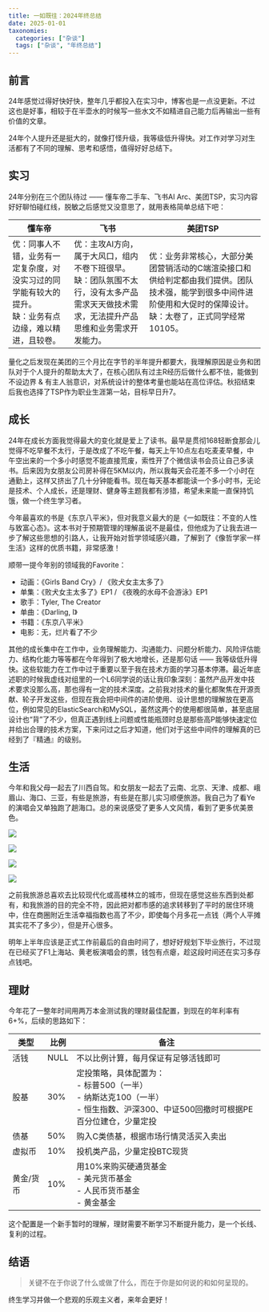 ```yaml
---
title: 一如既往：2024年终总结
date: 2025-01-01
taxonomies:
  categories: ["杂谈"]
  tags: ["杂谈", "年终总结"]
---
```


## 前言

24年感觉过得好快好快，整年几乎都投入在实习中，博客也是一点没更新。不过这也是好事，相较于在半壶水的时候写一些水文不如精进自己能力后再输出一些有价值的文章。

24年个人提升还是挺大的，就像打怪升级，我等级低升得快。对工作对学习对生活都有了不同的理解、思考和感悟，值得好好总结下。

## 实习

24年分别在三个团队待过 —— 懂车帝二手车、飞书AI Arc、美团TSP，实习内容好好聊怕碰红线，脱敏之后感觉又没意思了，就用表格简单总结下吧：

| 懂车帝                                                     | 飞书                                                                       | 美团TSP                                                                                   |
| ------------------------------------------------------- | ------------------------------------------------------------------------ | --------------------------------------------------------------------------------------- |
| 优：同事人不错，业务有一定复杂度，对没实习过的同学能有较大的提升。<br>缺：业务有点边缘，难以精进，且较卷。 | 优：主攻AI方向，属于大风口，组内不卷下班很早。<br>缺：团队氛围不太行，没有太多产品需求天天做技术需求，无法提升产品思维和业务需求开发能力。 | 优：业务非常核心，大部分美团营销活动的C端渲染接口和供给判定都由我们提供。团队技术强，能学到很多中间件进阶使用和大促时的保障设计。<br>缺：太卷了，正式同学经常10105。 |

量化之后发现在美团的三个月比在字节的半年提升都要大，我理解原因是业务和团队对于个人提升的帮助太大了，在核心团队有过主R经历后做什么都不怯，能做到不设边界 & 有主人翁意识，对系统设计的整体考量也能站在高位评估。秋招结束后我也选择了TSP作为职业生涯第一站，目标早日升7。

## 成长

24年在成长方面我觉得最大的变化就是爱上了读书。最早是贯彻168轻断食那会儿觉得不吃早餐不太行，于是改成了不吃午餐，每天上午10点左右吃麦麦早餐，中午空出来的一个多小时感觉不能直接荒废，索性开了个微信读书会员让自己多读书。后来因为女朋友公司房补得在5KM以内，所以我每天会花差不多一个小时在通勤上，这样又挤出了几十分钟能看书。现在每天基本都能读一个多小时书，无论是技术、个人成长，还是理财、健身等主题我都有涉猎，希望未来能一直保持饥饿，做一个终生学习者。

今年最喜欢的书是《东京八平米》，但对我意义最大的是《一如既往：不变的人性与致富心态》。这本书对于预期管理的理解虽说不是最佳，但他成为了让我去进一步了解这些思想的引路人，让我开始对哲学领域感兴趣，了解到了《像哲学家一样生活》这样的优质书籍，非常感激！

顺带一提今年别的领域我的Favorite：
- 动画：《Girls Band Cry》/ 《败犬女主太多了》
- 单集：《败犬女主太多了》EP1 / 《夜晚的水母不会游泳》EP1
- 歌手：Tyler, The Creator
- 单曲：《Darling, I》
- 书籍：《东京八平米》
- 电影：无，烂片看了不少

其他的成长集中在工作中，业务理解能力、沟通能力、问题分析能力、风险评估能力、结构化能力等等都在今年得到了极大地增长，还是那句话 —— 我等级低升得快。这些软能力在工作中过于重要以至于我在技术方面的学习基本停滞。最近年底述职的时候我虚线对组里的一个L6同学说的话让我印象深刻：虽然产品开发中技术要求没那么高，那也得有一定的技术深度。之前我对技术的量化都聚焦在开源贡献、轮子开发这些，但现在我会把中间件的进阶使用、设计思想的理解放在更高位，例如常见的ElasticSearch和MySQL，虽然这两个的使用都很简单，甚至底层设计也“背”了不少，但真正遇到线上问题或性能瓶颈时总是那些高P能够快速定位并给出合理的技术方案，下来问过之后才知道，他们对于这些中间件的理解真的已经到了『精通』的级别。
## 生活

今年和我父母一起去了川西自驾。和女朋友一起去了云南、北京、天津、成都、峨眉山、海口、三亚，有些是旅游，有些是在那儿实习顺便旅游。我自己为了看Ye的演唱会又单独跑了趟海口。总的来说感受了更多人文风情，看到了更多优美景色。

![](https://raw.githubusercontent.com/L2ncE/images/main/PicGo42aee94f58729c24d61163a97d8eaf17_720.png?token=AWFCEVGTA7VDKN2BO26EJR3HOS2GI)

![](https://raw.githubusercontent.com/L2ncE/images/main/PicGoad83cd637196f6e4621d444b8d5b2450_720.png?token=AWFCEVG7FU3WAJGIEJB5OVTHOS2LE)

![](https://raw.githubusercontent.com/L2ncE/images/main/PicGoce80f3abcb3aeb0bdf9394a198c8bd4a.png?token=AWFCEVEYG4PKGCMIEBHZCRLHOS2OU)

![](https://raw.githubusercontent.com/L2ncE/images/main/PicGo15d1a32e578b5081e8b424c3b0746bed_720.png?token=AWFCEVA7PMNZCVT5FWJ334LHOS2RO)

之前我旅游总喜欢去比较现代化或高楼林立的城市，但现在感觉这些东西到处都有，和我旅游的目的完全不符，因此把对都市感的追求转移到了平时的居住环境中，住在商圈附近生活幸福指数也高了不少，即使每个月多花一点钱（两个人平摊其实花不了多少），但是开心很多。

明年上半年应该是正式工作前最后的自由时间了，想好好规划下毕业旅行，不过现在已经买了F1上海站、黄老板演唱会的票，钱包有点瘪，趁这段时间还在实习多存点钱吧。

## 理财

今年花了一整年时间用两万本金测试我的理财最佳配置，到现在的年利率有6+%，后续的思路如下：

| 类型    | 比例   | 备注                                                                                  |
| ----- | ---- | ----------------------------------------------------------------------------------- |
| 活钱    | NULL | 不以比例计算，每月保证有足够活钱即可                                                                  |
| 股基    | 30%  | 定投策略，具体配置为：<br>- 标普500（一半）<br>- 纳斯达克100（一半）<br>- 恒生指数、沪深300、中证500回撤时可根据PE百分位建仓，少量定投 |
| 债基    | 50%  | 购入C类债基，根据市场行情灵活买入卖出                                                                 |
| 虚拟币   | 10%  | 投机类产品，少量定投BTC现货                                                                     |
| 黄金/货币 | 10%  | 用10%来购买硬通货基金<br>- 美元货币基金<br>- 人民币货币基金<br>- 黄金基金                                     
这个配置是一个新手暂时的理解，理财需要不断学习不断提升能力，是一个长线、复利的过程。

## 结语

>关键不在于你说了什么或做了什么，而在于你是如何说的和如何呈现的。

终生学习并做一个悲观的乐观主义者，来年会更好！